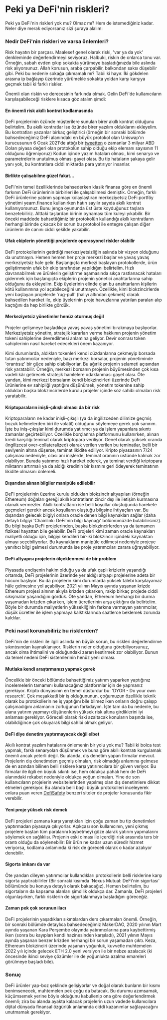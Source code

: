 # Peki ya DeFi'nin riskleri?

Peki ya DeFi'nin riskleri yok mu? Olmaz mı? Hem de istemediğiniz kadar.  Neler diye merak ediyorsanız sizi şuraya alalım: 

### Nedir DeFi'nin riskleri ve varsa önlemleri?

Risk hayatın bir parçası. Maalesef genel olarak riski, 'var ya da yok' denkleminde değerlendirmeyi seviyoruz. Halbuki, riskin de onlarca tonu var. Örneğin, sabah evden çıkıp sokakta yürümeye başladığınızda bile aslında risk alıyorsunuz. Allah korusun, araba çarpabilir, balkondan saksı düşebilir gibi. Peki bu nedenle sokağa çıkmamalı mı? Tabii ki hayır. İki gökdelen arasına ip bağlayıp üzerinde yürümekle sokakta yoldan karşı karşıya geçmek tabii ki farklı riskler. 

Önemli olan riskin ve derecesinin farkında olmak. Gelin DeFi'de kullanıcıların karşılaşabileceği risklere kısaca göz atalım şimdi: 

#### En önemli risk akıllı kontrat kodlamasında

DeFi projelerinin özünde müşterilere sunulan birer akıllı kontrat olduğunu belirtelim. Bu akıllı kontratlar ise özünde birer yazılım olduklarını ekleyelim. Bu kontratları yazanlar birkaç geliştirici \(örneğin bir sonraki bölümde bahsedeceğimiz DeFi alanındaki en büyük protokol olan Uniswap'ın kurucusunun 6 Ocak 2021'de attığı bir [tweetten](https://twitter.com/haydenzadams/status/1346575665940860929?lang=en) o zamanlar 3 milyar ABD Doları piyasa değeri olan protokolün sahip olduğu ekip elemanı sayısının 11 olduğunu öğreniyoruz\) Kodun içinde yazım hataları olması, kimi senaryo ve parametrelerin unutulmuş olması gayet olası. Bu tip hataların şakaya gelir yanı yok, bu kontratlara ciddi miktarda para yatırıyor insanlar. 

#### Birlikte çalışabilme güzel fakat...

DeFi'nin temel özelliklerinde bahsederken klasik finansa göre en önemli farkının DeFi ürünlerinin birbirleri ile çalışabilmesi demiştik. Örneğin, farklı DeFi ürünlerine yatırım yapmayı kolaylaştıran merkeziyetsiz DeFi portföy yönetimi yearn.finance kullanırken hatırı sayılır sayıda akıllı kontrat kullanıyorsunuz. Bunu jenga oyununda üst üste koyduğunuz taşlara benzetebiliriz. Alttaki taşlardan birinin oynaması tüm kuleyi yıkabilir. Bir önceki maddede bahsettiğimiz bir protokolün kullandığı akıllı kontratların herhangi birinde çıkacak bir sorun bu protokol ile entegre çalışan diğer ürünlerin de canını ciddi şekilde yakabilir.  

#### Ufak ekiplerin yönettiği projelerde operasyonel riskler olabilir

DeFi protokollerinin getirdiği merkeziyetsizliğin aslında bir vizyon olduğunu da unutmayın. Hemen hemen her proje merkezi başlar ve yavaş yavaş merkeziyetsiz hale gelir. Başlangıçta merkezi başlayan protokollerde, ürün geliştirmenin ufak bir ekip tarafından yapıldığını belirtelim. Hızlı davranabilmek ve ürünlerin geliştirme aşamasında sıkça rastlanacak hataları gidermek için başlangıçta ekiplerin projenin yönetici anahtarlarına sahip olduğunu da ekleyelim. Ekip üyelerinin elinde olan bu anahtarların kişilerin kötü kullanımına yol açabileceğini unutmayın. Özellikle, kimi blokzincirlerde yeni başlayan projelerde 'rug-pull' \(halıyı altından çekmek\) olarak bahsedilen hareket ile, ekip üyelerinin proje havuzlarına yatırılan paraları alıp kaçtığını da hep birlikte gördük. 

#### Merkeziyetsiz yönetimler henüz oturmuş değil

Projeler gelişmeye başladıkça yavaş yavaş yönetimi bırakmaya başlıyorlar. Merkeziyetsiz yönetim, stratejik kararları verme hakkının projenin yönetim tokeni sahiplerine devredilmesi anlamına geliyor. Devir sonrası token sahiplerinin nasıl hareket edecekleri önem kazanıyor. 

Kimi durumlarda, aldıkları tokenleri kendi cüzdanlarına çekmeyip borsada tutan yatırımcılar nedeniyle, bazı merkezi borsalar, projenin yönetiminde 'orantısız' bir güce sahip olabiliyorlar. Bu ağırlık projenin selameti açısından risk yaratabilir. Örneğin, merkezi borsanın projenin büyümesinden çok kısa vadeli kâr getirecek stratejik hamlelere odaklanması gayet olası. Öte yandan, kimi merkezi borsaların kendi blokzincirleri üzerinde DeFi ürünlerine ev sahipliği yaptığını düşünürsek, yönetim tokenine sahip oldukları başka blokzincirlerde kurulu projeler içinde söz sahibi olmaları risk yaratabilir. 

#### Kriptoparaların inişli-çıkışlı olması da bir risk

Kriptoparaların ne kadar inişli-çıkışlı \(ya da ingilizceden dilimize geçmiş bozuk kelimelerden biri ile volatil\) olduğunu söylemeye gerek yok sanırım. İşte bu iniş-çıkışlar kimi durumda yatırımcı ya da işlem yapanlara sıkıntı zamanlar geçirtebiliyor. Özellikle borçlanma platformunu kullanırken, alınan kredi karşılığı teminat olarak kriptopara veriliyor. Genel olarak yüksek oranda \(ingilizcesi over-collateralized\) olarak verilen verilen bu teminatlar, belli bir seviyenin altına düşerse, teminat likidite ediliyor. Kripto piyasasının 7/24 çalışması nedeniyle, olası ani inişlerde, teminat oranının üstünde kalmak zor olabiliyor. Burada yatırımcı hızlı hareket ederek, ya teminat verdiği kriptopara miktarını artırmalı ya da aldığı kredinin bir kısmını geri ödeyerek teminatının likidite olmasını önlemeli. 

#### Dışarıdan alınan bilgiler manipüle edilebilir

DeFi projelerinin üzerine kurulu oldukları blokzincir altyapıları \(örneğin Ethereum\) doğaları gereği akıllı kontratların zincir dışı ile iletişim kurmasına olanak vermezler. Akıllı kontratların ise belli koşullar oluştuğunda harekete geçmeleri gerekir ancak koşulların oluştuğu bilgsine ihtiyaçları var. Bu dışarıdan gelecek bilgiyi onlara oracle denen bilgi kaynakları sağlar \(daha detaylı bilgiyi 'Chainlink: DeFi'nin bilgi kaynağı' bölümümüzde bulabilirsiniz\).  Bu bilgi başka DeFi projelerinden, başka blokzincirlerden ya da tamamen fiziksel hayattan bile gelebilir.  DeFi projeleri kimi zaman oracle kaynakları maliyetli olduğu için,  bilgiyi kendileri bir-iki blokzincir içindeki kaynaktan almayı seçebiliyorlar.  Bu kaynakların manipüle edilmesi nedeniyle projeye yanıltıcı bilgi gelmesi durumunda ise proje yatırımcıları zarara uğrayabiliyor. 

#### DeFi altyapısı projelerin ölçeklenmesi de bir problem

Piyasada endişenin hakim olduğu ya da ufak çaplı krizlerin yaşandığı ortamda, DeFi projelerinin üzerinde yer aldığı altyapı projelerine adeta bir hücum başlıyor. Bu da projelerin kimi durumlarda yüksek talebi karşılayamaz hâle gelmesine yol açabiliyor. 2021 yılının Mayıs ayında yaşanan krizde Ethereum projesi alnının akıyla krizden çıkarken, rakip birkaç projede ciddi sıkışmalar yaşandığını gördük. Öte yandan, Ethereum herhangi bir durma yaşamadan krizden çıkarken, işlem ücretlerinin arşa çıktığını da belirtelim. Böyle bir durumda maliyetlerin yüksekliğinin farkına varmayan yatırımcılar, düşük ücretler ile işlem yapmaya kalktıklarında saatlerce beklemek zorunda kaldılar. 

### Peki nasıl korunabiliriz bu risklerden?  

DeFi'nin de riskleri ile ilgili aslında en büyük sorun, bu riskleri değerlendirme sıkıntısından kaynaklanıyor. Risklerin neler olduğunu görebiliyorsunuz, ancak olma ihtimalini ve olduğundaki zararı kestirmek zor olabiliyor. Bunun da temel nedeni DeFi sistemlerinin henüz yeni olması. 

#### Mutlaka kendi araştırmanızı yapmak gerek 

Öncelikle bir önceki bölümde bahsettiğimiz yatırım yaparken yaptığınız incelemelerin tamamını kullanacağınız platformlar için de yapmanız gerekiyor. Kripto dünyasının en temel düsturdur bu: 'DYOR - Do your own research'. Çok meşakkatli bir iş olduğununun, çoğumuzun özellikle teknik olarak bu protokollerin ne iş yaptığını bile bilmez iken onların doğru çalışıp çalışmadığını anlamanın zorluğunun farkıdayım. İşte tam da bu nedenle, bu alana yatırım yapmayı düşünenlerin yüksek risk altına girdiklerini iyi anlaması gerekiyor. Göreceli olarak riski azaltacak konuların başında ise, olabildiğince çok okuyarak bilgi sahibi olmak geliyor.  

#### DeFi diye denetim yaptırmayacak değil elbet

Akıllı kontrat yazılım hatalarını önlemenin bir yolu yok mu? Tabii ki bolca test yapmak, farklı senaryoları düşünmek ve buna göre akıllı kontratı kurgulamak önemli ancak yeterli değil. Bu alanda, dış denetim yapan firmalar mevcut. Projelerin dış denetimden geçmiş olmaları, risk olmadığı anlamına gelmese de en azından bilinen belli risklere karşı yatırımcılara bir güven veriyor. Bu firmalar ile ilgili en büyük sıkıntı ise, hem oldukça pahalı hem de DeFi alanındaki rekabet nedeniyle oldukça yoğun olmaları. Yine de son kullanıcıların projelerin websitelerinden yapılmış olan dış denetimlere dikkat etmeleri gerekiyor. Bu alanda belli başlı büyük protokolleri inceleyerek onlara puan veren [DefiSafety](https://defisafety.com/) benzeri siteler de projeler konusunda fikir verebilir. 

#### Yeni proje yüksek risk demek 

DeFi projeleri zamana karşı yarıştıkları için çoğu zaman bu tip denetimleri yaptırmadan piyasaya çıkıyorlar.  Açıkçası son kullanıcının, yeni çıkmış projelere baştan tüm paralarını kaybetmeyi göze alarak yatırım yapmalarını söylemek en sağlıklısı. Projenin eski olması ile içerdiği risk arasında ters bir orantı olduğu da söylenebilir: Bir ürün ne kadar uzun süredir hizmet veriyorsa, kodlama anlamında ki risk de göreceli olarak o kadar azalıyor denebilir. 

#### Sigorta imkanı da var

Öte yandan dileyen yatırımcılar kullandıkları protokollerin belli risklerine karşı sigorta yaptırabilirler \(Bir sonraki kısımda 'Nexus Mutual: DeFi'nin sigortası' bölümünde bu konuya detaylı olarak bakacağız\). Hemen belirtelim, bu sigortaların da kapsama alanları şimdilik oldukça dar. Zamanla, DeFi projeleri olgunlaşırken, farklı risklerin de sigortalanmaya başladığını göreceğiz.  

#### Zaman pek çok sorunun ilacı

DeFi projelerinin yaşadıkları sıkıntılardan ders çıkarmaları önemli. Örneğin, bir sonraki bölümde detaylıca bahsedeceğimiz MakerDAO, 2020 yılının Mart ayında yaşanan Kara Perşembe olayında yatırımcılarına para kaybettirmiş iken \(sonra bu kayıpları kendi hazinesinden karşıladı\), 2021 yılının Mayıs ayında yaşanan benzer krizden herhangi bir sorun yaşamadan çıktı. Keza, Ethereum blokzinciri üzerinde yaşanan yoğunluk, kuvvetle muhtemelen 2022 yılı içinde gelecek ETH 2.0 yeni versiyon ile bir nebze azalacak \(ki öncesinde ikinci seviye çözümler ile de yoğunlukta azalma emareleri görülmeye başladı bile\). 

### Sonuç

DeFi ürünler yap-boz şeklinde gelişiyorlar ve doğal olarak bunların bir kısmı benimsenecek, muhtemelen pek çoğu da batacak. Bu durumu azımsamak, küçümsemek yerine böyle olduğunu kabullenip ona göre değerlendirmek önemli; zira bu alanda ayakta kalacak projelerin uzun vadede kullanıcılara dijital dünyada finansal özgürlük anlamında ciddi kazanımlar sağlayacağını unutmamak gerekiyor. 

##  <a id="sonu&#xE7;"></a>

